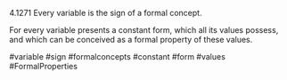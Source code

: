 4.1271 Every variable is the sign of a formal concept.

For every variable presents a constant form, which all its values possess, and which can be conceived as a formal property of these values.

#variable #sign #formalconcepts #constant #form #values #FormalProperties